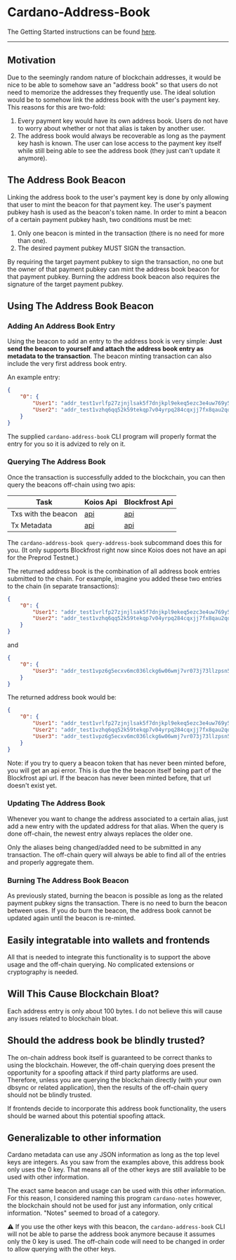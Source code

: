 # Cardano-Address-Book

The Getting Started instructions can be found [here](GettingStarted.md).

---
## Motivation
Due to the seemingly random nature of blockchain addresses, it would be nice to be able to somehow save an "address book" so that users do not need to memorize the addresses they frequently use. The ideal solution would be to somehow link the address book with the user's payment key. This reasons for this are two-fold:

1. Every payment key would have its own address book. Users do not have to worry about whether or not that alias is taken by another user.
2. The address book would always be recoverable as long as the payment key hash is known. The user can lose access to the payment key itself while still being able to see the address book (they just can't update it anymore).

## The Address Book Beacon
Linking the address book to the user's payment key is done by only allowing that user to mint the beacon for that payment key. The user's payment pubkey hash is used as the beacon's token name. In order to mint a beacon of a certain payment pubkey hash, two conditions must be met:

1. Only one beacon is minted in the transaction (there is no need for more than one).
2. The desired payment pubkey MUST SIGN the transaction.

By requiring the target payment pubkey to sign the transaction, no one but the owner of that payment pubkey can mint the address book beacon for that payment pubkey. Burning the address book beacon also requires the signature of the target payment pubkey.

## Using The Address Book Beacon
### Adding An Address Book Entry
Using the beacon to add an entry to the address book is very simple: **Just send the beacon to yourself and attach the address book entry as metadata to the transaction**. The beacon minting transaction can also include the very first address book entry.

An example entry:
``` JSON
{
    "0": {
        "User1": "addr_test1vrlfp27zjnjlsak5f7dnjkpl9ekeq5ezc3e4uw769y5rgtc4qvv2f",
        "User2": "addr_test1vzhq6qq52k59tekqp7v04yrpq284cqxjj7fx8qau2qd795s7wfhhm"
    }
}
```

The supplied `cardano-address-book` CLI program will properly format the entry for you so it is advized to rely on it.

### Querying The Address Book
Once the transaction is successfully added to the blockchain, you can then query the beacons off-chain using two apis:

| Task | Koios Api | Blockfrost Api |
|--|--|--|
| Txs with the beacon | [api](https://api.koios.rest/#get-/asset_txs) | [api](https://docs.blockfrost.io/#tag/Cardano-Assets/paths/~1assets~1%7Basset%7D~1transactions/get)|
| Tx Metadata | [api](https://api.koios.rest/#post-/tx_metadata) | [api](https://docs.blockfrost.io/#tag/Cardano-Transactions/paths/~1txs~1%7Bhash%7D~1metadata/get)|

The `cardano-address-book query-address-book` subcommand does this for you. (It only supports Blockfrost right now since Koios does not have an api for the Preprod Testnet.) 

The returned address book is the combination of all address book entries submitted to the chain. For example, imagine you added these two entries to the chain (in separate transactions):

``` JSON
{
    "0": {
        "User1": "addr_test1vrlfp27zjnjlsak5f7dnjkpl9ekeq5ezc3e4uw769y5rgtc4qvv2f",
        "User2": "addr_test1vzhq6qq52k59tekqp7v04yrpq284cqxjj7fx8qau2qd795s7wfhhm"
    }
}
```

and

``` JSON
{
    "0": {
        "User3": "addr_test1vpz6g5ecxv6mc036lckg6w06wmj7vr073j73llzpsn5t0pguw7m5u"
    }
}
```

The returned address book would be:

``` JSON
{
    "0": {
        "User1": "addr_test1vrlfp27zjnjlsak5f7dnjkpl9ekeq5ezc3e4uw769y5rgtc4qvv2f",
        "User2": "addr_test1vzhq6qq52k59tekqp7v04yrpq284cqxjj7fx8qau2qd795s7wfhhm",
        "User3": "addr_test1vpz6g5ecxv6mc036lckg6w06wmj7vr073j73llzpsn5t0pguw7m5u"
    }
}
```

Note: if you try to query a beacon token that has never been minted before, you will get an api error. This is due the the beacon itself being part of the Blockfrost api url. If the beacon has never been minted before, that url doesn't exist yet.

### Updating The Address Book
Whenever you want to change the address associated to a certain alias, just add a new entry with the updated address for that alias. When the query is done off-chain, the newest entry always replaces the older one. 

Only the aliases being changed/added need to be submitted in any transaction. The off-chain query will always be able to find all of the entries and properly aggregate them.

### Burning The Address Book Beacon
As previously stated, burning the beacon is possible as long as the related payment pubkey signs the transaction. There is no need to burn the beacon between uses. If you do burn the beacon, the address book cannot be updated again until the beacon is re-minted.

## Easily integratable into wallets and frontends
All that is needed to integrate this functionality is to support the above usage and the off-chain querying. No complicated extensions or cryptography is needed.

## Will This Cause Blockchain Bloat?
Each address entry is only about 100 bytes. I do not believe this will cause any issues related to blockchain bloat.

## Should the address book be blindly trusted?
The on-chain address book itself is guaranteed to be correct thanks to using the blockchain. However, the off-chain querying does present the opportunity for a spoofing attack if third party platforms are used. Therefore, unless you are querying the blockchain directly (with your own dbsync or related application), then the results of the off-chain query should not be blindly trusted.

If frontends decide to incorporate this address book functionality, the users should be warned about this potential spoofing attack.

## Generalizable to other information
Cardano metadata can use any JSON information as long as the top level keys are integers. As you saw from the examples above, this address book only uses the 0 key. That means all of the other keys are still available to be used with other information. 

The exact same beacon and usage can be used with this other information. For this reason, I considered naming this program `cardano-notes` however, the blockchain should not be used for just any information, only critical information. "Notes" seemed to broad of a category.

:warning: If you use the other keys with this beacon, the `cardano-address-book` CLI will not be able to parse the address book anymore because it assumes only the 0 key is used. The off-chain code will need to be changed in order to allow querying with the other keys.
